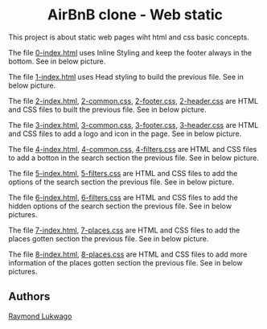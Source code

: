 <h1 align="center">AirBnB clone - Web static</h1>

This project is about static web pages wiht html and css basic concepts. 

The file [0-index.html](https://github.com/lukwagoraymond/AirBnB_clone/blob/main/web_static/0-index.html) uses Inline Styling and keep the footer always in the bottom. See in below picture.

The file [1-index.html](https://github.com/lukwagoraymond/AirBnB_clone/blob/main/web_static/1-index.html)  uses Head styling to build the previous file. See in below picture.

The file [2-index.html](https://github.com/lukwagoraymond/AirBnB_clone/blob/main/web_static/2-index.html), [2-common.css](https://github.com/lukwagoraymond/AirBnB_clone/blob/main/web_static/styles/2-common.css), [2-footer.css](https://github.com/lukwagoraymond/AirBnB_clone/blob/main/web_static/styles/2-footer.css), [2-header.css](https://github.com/lukwagoraymond/AirBnB_clone/blob/main/web_static/styles/2-header.css) are HTML and CSS files to built the previous file. See in below picture.

The file [3-index.html](https://github.com/lukwagoraymond/AirBnB_clone/blob/main/web_static/3-index.html), [3-common.css](https://github.com/lukwagoraymond/AirBnB_clone/blob/main/web_static/styles/3-common.css), [3-footer.css](https://github.com/lukwagoraymond/AirBnB_clone/blob/main/web_static/styles/3-footer.css), [3-header.css](https://github.com/lukwagoraymond/AirBnB_clone/blob/main/web_static/styles/3-header.css) are HTML and CSS files to add a logo and icon in the page. See in below picture.

The file [4-index.html](https://github.com/lukwagoraymond/AirBnB_clone/blob/main/web_static/4-index.html), [4-common.css](https://github.com/lukwagoraymond/AirBnB_clone/blob/main/web_static/styles/4-common.css), [4-filters.css](https://github.com/lukwagoraymond/AirBnB_clone/blob/main/web_static/styles/4-filters.css) are HTML and CSS files to add a botton in the search section the previous file. See in below picture.

The file [5-index.html](https://github.com/lukwagoraymond/AirBnB_clone/blob/main/web_static/5-index.html), [5-filters.css](https://github.com/lukwagoraymond/AirBnB_clone/blob/main/web_static/styles/5-filters.css) are HTML and CSS files to add the options of the search section the previous file. See in below picture.

The file [6-index.html](https://github.com/lukwagoraymond/AirBnB_clone/blob/main/web_static/6-index.html), [6-filters.css](https://github.com/lukwagoraymond/AirBnB_clone/blob/main/web_static/styles/6-filters.css) are HTML and CSS files to add the hidden options of the search section the previous file. See in below pictures.

The file [7-index.html](https://github.com/lukwagoraymond/AirBnB_clone/blob/main/web_static/7-index.html), [7-places.css](https://github.com/lukwagoraymond/AirBnB_clone/blob/main/web_static/styles/7-places.css) are HTML and CSS files to add the places gotten section the previous file. See in below picture.

The file [8-index.html](https://github.com/lukwagoraymond/AirBnB_clone/blob/main/web_static/8-index.html), [8-places.css](https://github.com/lukwagoraymond/AirBnB_clone/blob/main/web_static/styles/8-places.css) are HTML and CSS files to add more information of the places gotten section the previous file. See in below pictures.


## Authors
[Raymond Lukwago](https://twitter.com/lukwagoraymond)
